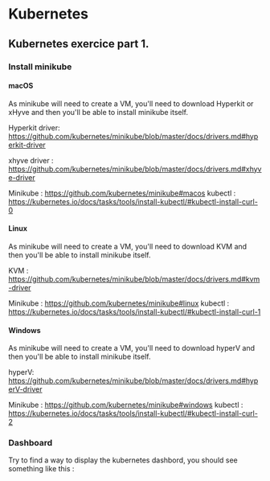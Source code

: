 # Kubernetes
## Kubernetes exercice part 1.

### Install minikube 

#### macOS

As minikube will need to create a VM, you'll need to download Hyperkit or xHyve 
and then you'll be able to install minikube itself.

Hyperkit driver:
https://github.com/kubernetes/minikube/blob/master/docs/drivers.md#hyperkit-driver

xhyve driver : 
https://github.com/kubernetes/minikube/blob/master/docs/drivers.md#xhyve-driver

Minikube : 
https://github.com/kubernetes/minikube#macos
kubectl : 
https://kubernetes.io/docs/tasks/tools/install-kubectl/#kubectl-install-curl-0

#### Linux

As minikube will need to create a VM, you'll need to download KVM 
and then you'll be able to install minikube itself.

KVM : 
https://github.com/kubernetes/minikube/blob/master/docs/drivers.md#kvm-driver

Minikube : 
https://github.com/kubernetes/minikube#linux
kubectl : 
https://kubernetes.io/docs/tasks/tools/install-kubectl/#kubectl-install-curl-1

#### Windows

As minikube will need to create a VM, you'll need to download hyperV
and then you'll be able to install minikube itself.

hyperV:
https://github.com/kubernetes/minikube/blob/master/docs/drivers.md#hyperV-driver

Minikube : 
https://github.com/kubernetes/minikube#windows
kubectl : 
https://kubernetes.io/docs/tasks/tools/install-kubectl/#kubectl-install-curl-2

### Dashboard

Try to find a way to display the kubernetes dashbord, you should see something like this :

